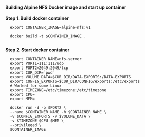 #### Building Alpine NFS Docker image and start up container


**Step 1. Build docker container**

```
  export CONTAINER_IMAGE=alpine-nfs:v1
  
  docker build -t $CONTAINER_IMAGE .
  
```
**Step 2. Start docker container**

```
  export CONTAINER_NAME=nfs-server
  export PORT1=111:111/udp
  export PORT2=2049:2049/tcp
  export CUR_DIR=`pwd`  
  export VOLUME_DATA=$CUR_DIR/DATA-EXPORTS:/DATA-EXPORTS
  export CONFIG_EXPORTS=$CUR_DIR/CONFIG/exports:/etc/exports
  # Worked for some Linux
  export TIMEZONE=/etc/timezone:/etc/timezone
  export CPU=
  export MEM=

  docker run -d -p $PORT2 \
  --name $CONTAINER_NAME -h $CONTAINER_NAME \
  -v $CONFIG_EXPORTS -v $VOLUME_DATA \
  -v $TIMEZONE $CPU $MEM \
  --privileged \
  $CONTAINER_IMAGE

```
